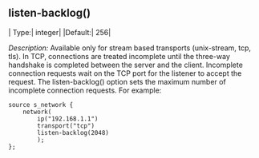 ## listen-backlog()

|  Type:|      integer|
|Default:|   256|

*Description:* Available only for stream based transports (unix-stream,
tcp, tls). In TCP, connections are treated incomplete until the
three-way handshake is completed between the server and the client.
Incomplete connection requests wait on the TCP port for the listener to
accept the request. The listen-backlog() option sets the maximum number
of incomplete connection requests. For example:

```config
source s_network {
    network(
        ip("192.168.1.1")
        transport("tcp")
        listen-backlog(2048)
        );
};
```
